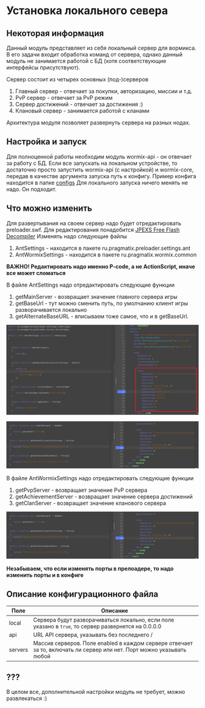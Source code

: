 ﻿# Установка локального севера

## Некоторая информация

Данный модуль представляет из себя локальный сервер для вормикса.
В его задачи входит обработка команд от сервера,
однако данный модуль не занимается работой с БД (хотя соответствующие интерфейсы присутствуют).

Сервер состоит из четырех основных (под-)серверов
1. Главный сервер - отвечает за покупки, авторизацию, миссии и т.д.
2. PvP сервер - отвечает за PvP режим
3. Сервер достижений - отвечает за достижения :)
4. Клановый сервер - занимается работой с кланами

Архитектура модуля позволяет развернуть сервера на разных нодах.

## Настройка и запуск

Для полноценной работы необходим модуль wormix-api - он отвечает за работу с БД.
Если все запускать на локальном устройстве,
то достаточно просто запустить wormix-api (c настройкой) и wormix-core,
передав в качестве аргумента запуска путь к конфигу.
Пример конфига находится в папке [configs](../configs/network_example.json)
Для локального запуска ничего менять не надо. Он подходит.

## Что можно изменить
Для развертывания на своем сервер надо будет отредактировать preloader.swf.
Для редактирования понадобится [JPEXS Free Flash Decompiler](https://github.com/jindrapetrik/jpexs-decompiler/releases)
Изменять надо следующие файлы
1. AntSettings - находится в пакете ru.pragmatix.preloader.settings.ant
2. AntWormixSettings - находится в пакете ru.pragmatix.wormix.common

**ВАЖНО! Редактировать надо именно P-code, а не ActionScript, иначе все может сломаться**

В файле AntSettings надо отредактировать следующие функции
1. getMainServer - возвращает значение главного сервера игры
2. getBaseUrl - тут можно сменить путь, по умолчанию клиент игры разворачивается локально
3. getAlternateBaseURL - вписываем тоже самое, что и в getBaseUrl.

![Main server](./images/main_server.png)<br>

![Urls](./images/urls.png)

В файле AntWormixSettings надо отредактировать следующие функции

1. getPvpServer - возвращает значение PvP сервера
2. getAchievementServer - возвращает значение сервера достижений
3. getClanServer - возвращает значение кланового сервера

![Other servers](./images/urls.png)

**Незабываем, что если изменять порты в прелоадере, то надо изменить порты и в конфиге**

## Описание конфигурационного файла
| Поле    | Описание                                                                                                              |
|---------|-----------------------------------------------------------------------------------------------------------------------|
| local   | Сервера будут разворачиваться локально, если поле указано в `true`, то сервер развернется на 0.0.0.0                  |
| api     | URL API сервера, указывать без последнего /                                                                           |
| servers | Массив серверов. Поле enabled в каждом сервере отвечает за то, включать ли сервер или нет. Порт можно указывать любой |


## ???

В целом все, дополнительной настройки модуль не требует, можно развлекаться :)
